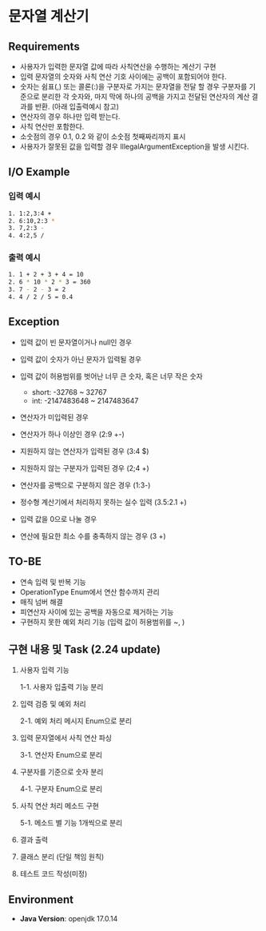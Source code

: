 # 문자열 계산기

## Requirements
* 사용자가 입력한 문자열 값에 따라 사칙연산을 수행하는 계산기 구현
* 입력 문자열의 숫자와 사칙 연산 기호 사이에는 공백이 포함되어야 한다.
* 숫자는 쉼표(,) 또는 콜론(:)을 구분자로 가지는 문자열을 전달 할 경우 구분자를 기준으로 분리한 각 숫자와, 마지 막에 하나의 공백을 가지고 전달된 연산자의 계산 결과를 반환. (아래 입출력예시 참고)
* 연산자의 경우 하나만 입력 받는다.
* 사칙 연산만 포함한다.
* 소숫점의 경우 0.1, 0.2 와 같이 소숫점 첫째짜리까지 표시
* 사용자가 잘못된 값을 입력할 경우 IllegalArgumentException을 발생 시킨다.

## I/O Example
### 입력 예시
```sh
1. 1:2,3:4 +
2. 6:10,2:3 *
3. 7,2:3 -
4. 4:2,5 /
```
### 출력 예시
```sh
1. 1 + 2 + 3 + 4 = 10
2. 6 * 10 * 2 * 3 = 360
3. 7 - 2 - 3 = 2
4. 4 / 2 / 5 = 0.4
```
## Exception
* 입력 값이 빈 문자열이거나 null인 경우
* 입력 값이 숫자가 아닌 문자가 입력될 경우

* 입력 값이 허용범위를 벗어난 너무 큰 숫자, 혹은 너무 작은 숫자
    * short: -32768 ~ 32767
    * int: -2147483648 ~ 2147483647

* 연산자가 미입력된 경우
* 연산자가 하나 이상인 경우 (2:9 +-)
* 지원하지 않는 연산자가 입력된 경우 (3:4 $)
* 지원하지 않는 구분자가 입력된 경우 (2;4 +)
* 연산자를 공백으로 구분하지 않은 경우 (1:3-)

* 정수형 계산기에서 처리하지 못하는 실수 입력 (3.5:2.1 +)

* 입력 값을 0으로 나눌 경우
* 연산에 필요한 최소 수를 충족하지 않는 경우 (3 +)

## TO-BE
* 연속 입력 및 반복 기능
* OperationType Enum에서 연산 함수까지 관리
* 매직 넘버 해결
* 피연산자 사이에 있는 공백을 자동으로 제거하는 기능
* 구현하지 못한 예외 처리 기능 (입력 값이 허용범위를 ~, )

## 구현 내용 및 Task (2.24 update)
1. 사용자 입력 기능

    1-1. 사용자 입출력 기능 분리
2. 입력 검증 및 예외 처리

    2-1. 예외 처리 메시지 Enum으로 분리
3. 입력 문자열에서 사칙 연산 파싱

    3-1. 연산자 Enum으로 분리
4. 구분자를 기준으로 숫자 분리

    4-1. 구분자 Enum으로 분리
5. 사칙 연산 처리 메소드 구현

    5-1. 메소드 별 기능 1개씩으로 분리
6. 결과 출력
7. 클래스 분리 (단일 책임 원칙)
8. 테스트 코드 작성(미정)

## Environment
- **Java Version**: openjdk 17.0.14